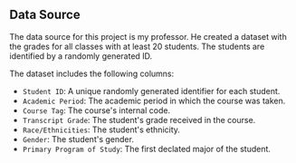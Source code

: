 ## Data Source

The data source for this project is my professor. He created a dataset with the grades for all classes with at least 20 students. The students are identified by a randomly generated ID.

The dataset includes the following columns:

- `Student ID`: A unique randomly generated identifier for each student.
- `Academic Period`: The academic period in which the course was taken.
- `Course Tag`: The course's internal code.
- `Transcript Grade`: The student's grade received in the course.
- `Race/Ethnicities`: The student's ethnicity.
- `Gender`: The student's gender.
- `Primary Program of Study`: The first declated major of the student.

